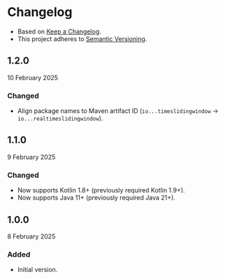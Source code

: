 # Changelog
- Based on [Keep a Changelog](https://keepachangelog.com/en/1.1.0/).
- This project adheres to [Semantic Versioning](https://semver.org/spec/v2.0.0.html).

## 1.2.0
10 February 2025

### Changed
- Align package names to Maven artifact ID (`io...timeslidingwindow` -> `io...realtimeslidingwindow`).

## 1.1.0
9 February 2025

### Changed
- Now supports Kotlin 1.8+ (previously required Kotlin 1.9+).
- Now supports Java 11+ (previously required Java 21+).

## 1.0.0
8 February 2025

### Added
- Initial version.
